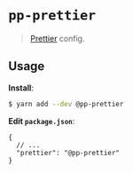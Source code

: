 # `pp-prettier`

> [Prettier](https://prettier.io) config.

## Usage

**Install**:

```bash
$ yarn add --dev @pp-prettier
```

**Edit `package.json`**:

```jsonc
{
  // ...
  "prettier": "@pp-prettier"
}
```